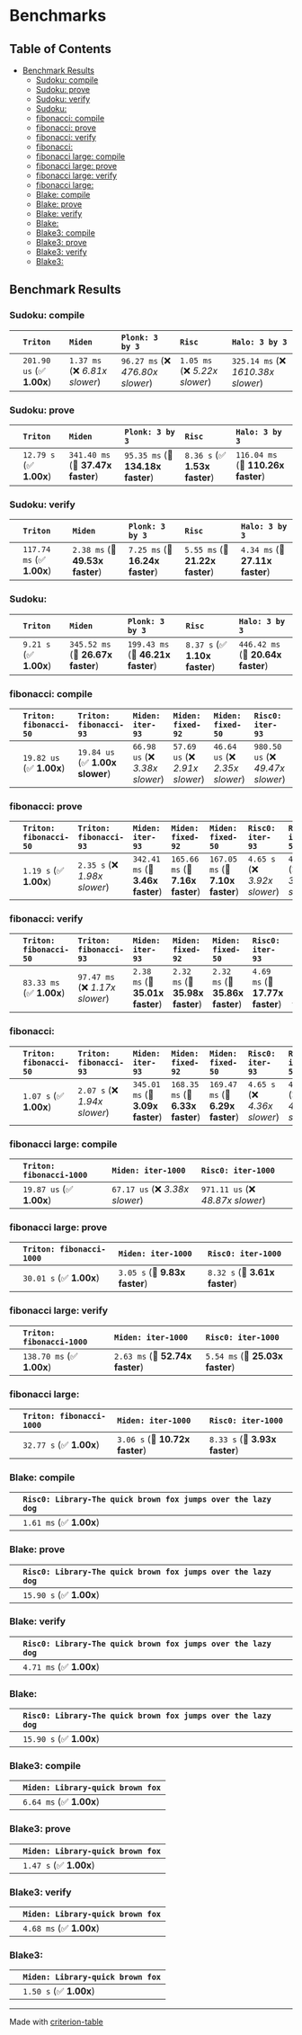 # Benchmarks

## Table of Contents

- [Benchmark Results](#benchmark-results)
    - [Sudoku: compile](#sudoku:-compile)
    - [Sudoku: prove](#sudoku:-prove)
    - [Sudoku: verify](#sudoku:-verify)
    - [Sudoku:](#sudoku:)
    - [fibonacci: compile](#fibonacci:-compile)
    - [fibonacci: prove](#fibonacci:-prove)
    - [fibonacci: verify](#fibonacci:-verify)
    - [fibonacci:](#fibonacci:)
    - [fibonacci large: compile](#fibonacci-large:-compile)
    - [fibonacci large: prove](#fibonacci-large:-prove)
    - [fibonacci large: verify](#fibonacci-large:-verify)
    - [fibonacci large:](#fibonacci-large:)
    - [Blake: compile](#blake:-compile)
    - [Blake: prove](#blake:-prove)
    - [Blake: verify](#blake:-verify)
    - [Blake:](#blake:)
    - [Blake3: compile](#blake3:-compile)
    - [Blake3: prove](#blake3:-prove)
    - [Blake3: verify](#blake3:-verify)
    - [Blake3:](#blake3:)

## Benchmark Results

### Sudoku: compile

|        | `Triton`                  | `Miden`                        | `Plonk: 3 by 3`                   | `Risc`                         | `Halo: 3 by 3`                       |
|:-------|:--------------------------|:-------------------------------|:----------------------------------|:-------------------------------|:------------------------------------ |
|        | `201.90 us` (✅ **1.00x**) | `1.37 ms` (❌ *6.81x slower*)   | `96.27 ms` (❌ *476.80x slower*)   | `1.05 ms` (❌ *5.22x slower*)   | `325.14 ms` (❌ *1610.38x slower*)    |

### Sudoku: prove

|        | `Triton`                | `Miden`                           | `Plonk: 3 by 3`                   | `Risc`                        | `Halo: 3 by 3`                      |
|:-------|:------------------------|:----------------------------------|:----------------------------------|:------------------------------|:----------------------------------- |
|        | `12.79 s` (✅ **1.00x**) | `341.40 ms` (🚀 **37.47x faster**) | `95.35 ms` (🚀 **134.18x faster**) | `8.36 s` (✅ **1.53x faster**) | `116.04 ms` (🚀 **110.26x faster**)  |

### Sudoku: verify

|        | `Triton`                  | `Miden`                         | `Plonk: 3 by 3`                 | `Risc`                          | `Halo: 3 by 3`                   |
|:-------|:--------------------------|:--------------------------------|:--------------------------------|:--------------------------------|:-------------------------------- |
|        | `117.74 ms` (✅ **1.00x**) | `2.38 ms` (🚀 **49.53x faster**) | `7.25 ms` (🚀 **16.24x faster**) | `5.55 ms` (🚀 **21.22x faster**) | `4.34 ms` (🚀 **27.11x faster**)  |

### Sudoku:

|        | `Triton`               | `Miden`                           | `Plonk: 3 by 3`                   | `Risc`                        | `Halo: 3 by 3`                     |
|:-------|:-----------------------|:----------------------------------|:----------------------------------|:------------------------------|:---------------------------------- |
|        | `9.21 s` (✅ **1.00x**) | `345.52 ms` (🚀 **26.67x faster**) | `199.43 ms` (🚀 **46.21x faster**) | `8.37 s` (✅ **1.10x faster**) | `446.42 ms` (🚀 **20.64x faster**)  |

### fibonacci: compile

|        | `Triton: fibonacci-50`          | `Triton: fibonacci-93`          | `Miden: iter-93`                | `Miden: fixed-92`               | `Miden: fixed-50`               | `Risc0: iter-93`                  | `Risc0: iter-50`                  | `Risc0: fixed-50`                 | `Risc0: fixed-92`                |
|:-------|:--------------------------------|:--------------------------------|:--------------------------------|:--------------------------------|:--------------------------------|:----------------------------------|:----------------------------------|:----------------------------------|:-------------------------------- |
|        | `19.82 us` (✅ **1.00x**)        | `19.84 us` (✅ **1.00x slower**) | `66.98 us` (❌ *3.38x slower*)   | `57.69 us` (❌ *2.91x slower*)   | `46.64 us` (❌ *2.35x slower*)   | `980.50 us` (❌ *49.47x slower*)   | `970.64 us` (❌ *48.97x slower*)   | `990.77 us` (❌ *49.99x slower*)   | `1.01 ms` (❌ *51.21x slower*)    |

### fibonacci: prove

|        | `Triton: fibonacci-50`          | `Triton: fibonacci-93`          | `Miden: iter-93`                 | `Miden: fixed-92`                | `Miden: fixed-50`                | `Risc0: iter-93`              | `Risc0: iter-50`              | `Risc0: fixed-50`             | `Risc0: fixed-92`              |
|:-------|:--------------------------------|:--------------------------------|:---------------------------------|:---------------------------------|:---------------------------------|:------------------------------|:------------------------------|:------------------------------|:------------------------------ |
|        | `1.19 s` (✅ **1.00x**)          | `2.35 s` (❌ *1.98x slower*)     | `342.41 ms` (🚀 **3.46x faster**) | `165.66 ms` (🚀 **7.16x faster**) | `167.05 ms` (🚀 **7.10x faster**) | `4.65 s` (❌ *3.92x slower*)   | `4.65 s` (❌ *3.92x slower*)   | `4.65 s` (❌ *3.92x slower*)   | `4.65 s` (❌ *3.92x slower*)    |

### fibonacci: verify

|        | `Triton: fibonacci-50`          | `Triton: fibonacci-93`          | `Miden: iter-93`                | `Miden: fixed-92`               | `Miden: fixed-50`               | `Risc0: iter-93`                | `Risc0: iter-50`                | `Risc0: fixed-50`               | `Risc0: fixed-92`                |
|:-------|:--------------------------------|:--------------------------------|:--------------------------------|:--------------------------------|:--------------------------------|:--------------------------------|:--------------------------------|:--------------------------------|:-------------------------------- |
|        | `83.33 ms` (✅ **1.00x**)        | `97.47 ms` (❌ *1.17x slower*)   | `2.38 ms` (🚀 **35.01x faster**) | `2.32 ms` (🚀 **35.98x faster**) | `2.32 ms` (🚀 **35.86x faster**) | `4.69 ms` (🚀 **17.77x faster**) | `4.69 ms` (🚀 **17.76x faster**) | `4.69 ms` (🚀 **17.77x faster**) | `4.70 ms` (🚀 **17.74x faster**)  |

### fibonacci:

|        | `Triton: fibonacci-50`          | `Triton: fibonacci-93`          | `Miden: iter-93`                 | `Miden: fixed-92`                | `Miden: fixed-50`                | `Risc0: iter-93`              | `Risc0: iter-50`              | `Risc0: fixed-50`             | `Risc0: fixed-92`              |
|:-------|:--------------------------------|:--------------------------------|:---------------------------------|:---------------------------------|:---------------------------------|:------------------------------|:------------------------------|:------------------------------|:------------------------------ |
|        | `1.07 s` (✅ **1.00x**)          | `2.07 s` (❌ *1.94x slower*)     | `345.01 ms` (🚀 **3.09x faster**) | `168.35 ms` (🚀 **6.33x faster**) | `169.47 ms` (🚀 **6.29x faster**) | `4.65 s` (❌ *4.36x slower*)   | `4.65 s` (❌ *4.36x slower*)   | `4.65 s` (❌ *4.36x slower*)   | `4.65 s` (❌ *4.36x slower*)    |

### fibonacci large: compile

|        | `Triton: fibonacci-1000`          | `Miden: iter-1000`              | `Risc0: iter-1000`                 |
|:-------|:----------------------------------|:--------------------------------|:---------------------------------- |
|        | `19.87 us` (✅ **1.00x**)          | `67.17 us` (❌ *3.38x slower*)   | `971.11 us` (❌ *48.87x slower*)    |

### fibonacci large: prove

|        | `Triton: fibonacci-1000`          | `Miden: iter-1000`            | `Risc0: iter-1000`             |
|:-------|:----------------------------------|:------------------------------|:------------------------------ |
|        | `30.01 s` (✅ **1.00x**)           | `3.05 s` (🚀 **9.83x faster**) | `8.32 s` (🚀 **3.61x faster**)  |

### fibonacci large: verify

|        | `Triton: fibonacci-1000`          | `Miden: iter-1000`              | `Risc0: iter-1000`               |
|:-------|:----------------------------------|:--------------------------------|:-------------------------------- |
|        | `138.70 ms` (✅ **1.00x**)         | `2.63 ms` (🚀 **52.74x faster**) | `5.54 ms` (🚀 **25.03x faster**)  |

### fibonacci large:

|        | `Triton: fibonacci-1000`          | `Miden: iter-1000`             | `Risc0: iter-1000`             |
|:-------|:----------------------------------|:-------------------------------|:------------------------------ |
|        | `32.77 s` (✅ **1.00x**)           | `3.06 s` (🚀 **10.72x faster**) | `8.33 s` (🚀 **3.93x faster**)  |

### Blake: compile

|        | `Risc0: Library-The quick brown fox jumps over the lazy dog`           |
|:-------|:---------------------------------------------------------------------- |
|        | `1.61 ms` (✅ **1.00x**)                                                |

### Blake: prove

|        | `Risc0: Library-The quick brown fox jumps over the lazy dog`           |
|:-------|:---------------------------------------------------------------------- |
|        | `15.90 s` (✅ **1.00x**)                                                |

### Blake: verify

|        | `Risc0: Library-The quick brown fox jumps over the lazy dog`           |
|:-------|:---------------------------------------------------------------------- |
|        | `4.71 ms` (✅ **1.00x**)                                                |

### Blake:

|        | `Risc0: Library-The quick brown fox jumps over the lazy dog`           |
|:-------|:---------------------------------------------------------------------- |
|        | `15.90 s` (✅ **1.00x**)                                                |

### Blake3: compile

|        | `Miden: Library-quick brown fox`           |
|:-------|:------------------------------------------ |
|        | `6.64 ms` (✅ **1.00x**)                    |

### Blake3: prove

|        | `Miden: Library-quick brown fox`           |
|:-------|:------------------------------------------ |
|        | `1.47 s` (✅ **1.00x**)                     |

### Blake3: verify

|        | `Miden: Library-quick brown fox`           |
|:-------|:------------------------------------------ |
|        | `4.68 ms` (✅ **1.00x**)                    |

### Blake3:

|        | `Miden: Library-quick brown fox`           |
|:-------|:------------------------------------------ |
|        | `1.50 s` (✅ **1.00x**)                     |

---
Made with [criterion-table](https://github.com/nu11ptr/criterion-table)

